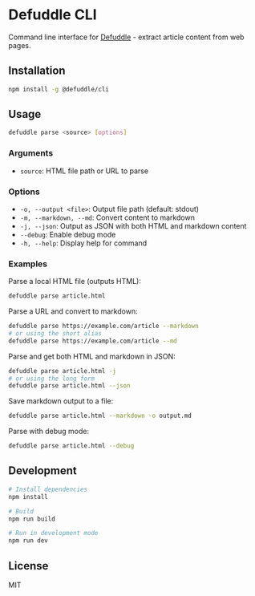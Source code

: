 # Defuddle CLI

Command line interface for [Defuddle](https://github.com/kepano/defuddle) - extract article content from web pages.

## Installation

```bash
npm install -g @defuddle/cli
```

## Usage

```bash
defuddle parse <source> [options]
```

### Arguments

- `source`: HTML file path or URL to parse

### Options

- `-o, --output <file>`: Output file path (default: stdout)
- `-m, --markdown, --md`: Convert content to markdown
- `-j, --json`: Output as JSON with both HTML and markdown content
- `--debug`: Enable debug mode
- `-h, --help`: Display help for command

### Examples

Parse a local HTML file (outputs HTML):
```bash
defuddle parse article.html
```

Parse a URL and convert to markdown:
```bash
defuddle parse https://example.com/article --markdown
# or using the short alias
defuddle parse https://example.com/article --md
```

Parse and get both HTML and markdown in JSON:
```bash
defuddle parse article.html -j
# or using the long form
defuddle parse article.html --json
```

Save markdown output to a file:
```bash
defuddle parse article.html --markdown -o output.md
```

Parse with debug mode:
```bash
defuddle parse article.html --debug
```

## Development

```bash
# Install dependencies
npm install

# Build
npm run build

# Run in development mode
npm run dev
```

## License

MIT 
